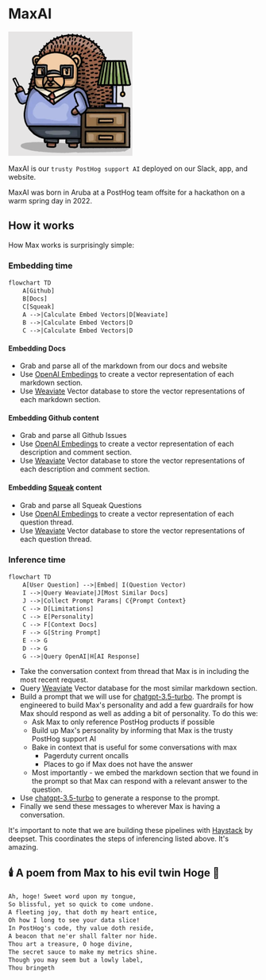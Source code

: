# MaxAI 
<img src='./image/MaxAI.png' alt='MaxAI' width=250 height=250 />

MaxAI is our `trusty PostHog support AI` deployed on our Slack, app, and website.

MaxAI was born in Aruba at a PostHog team offsite for a hackathon on a warm spring day in 2022.

## How it works

How Max works is surprisingly simple:

### Embedding time

```mermaid
flowchart TD
    A[Github]
    B[Docs]
    C[Squeak]
    A -->|Calculate Embed Vectors|D[Weaviate]
    B -->|Calculate Embed Vectors|D
    C -->|Calculate Embed Vectors|D
```

#### Embedding Docs

- Grab and parse all of the markdown from our docs and website
- Use [OpenAI Embedings](https://platform.openai.com/docs/guides/embeddings) to create a vector representation of each markdown section.
- Use [Weaviate](https://weaviate.io/) Vector database to store the vector representations of each markdown section.

#### Embedding Github content

- Grab and parse all Github Issues
- Use [OpenAI Embedings](https://platform.openai.com/docs/guides/embeddings) to create a vector representation of each description and comment section.
- Use [Weaviate](https://weaviate.io/) Vector database to store the vector representations of each description and comment section.


#### Embedding [Squeak](https://squeak.posthog.com/) content

- Grab and parse all Squeak Questions 
- Use [OpenAI Embedings](https://platform.openai.com/docs/guides/embeddings) to create a vector representation of each question thread.
- Use [Weaviate](https://weaviate.io/) Vector database to store the vector representations of each question thread.

### Inference time

```mermaid
flowchart TD
    A[User Question] -->|Embed| I(Question Vector)
    I -->|Query Weaviate|J[Most Similar Docs]
    J -->|Collect Prompt Params| C{Prompt Context}
    C --> D[Limitations]
    C --> E[Personality]
    C --> F[Context Docs]
    F --> G[String Prompt]
    E --> G
    D --> G
    G -->|Query OpenAI|H[AI Response]
```

- Take the conversation context from thread that Max is in including the most recent request.
- Query [Weaviate](https://weaviate.io/) Vector database for the most similar markdown section.
- Build a prompt that we will use for [chatgpt-3.5-turbo](https://platform.openai.com/docs/guides/chat). The prompt is engineered to build Max's personality and add a few guardrails for how Max should respond as well as adding a bit of personality. To do this we:
  - Ask Max to only reference PostHog products if possible
  - Build up Max's personality by informing that Max is the trusty PostHog support AI
  - Bake in context that is useful for some conversations with max
    - Pagerduty current oncalls
    - Places to go if Max does not have the answer
  - Most importantly - we embed the markdown section that we found in the prompt so that Max can respond with a relevant answer to the question.
- Use [chatgpt-3.5-turbo](https://platform.openai.com/docs/guides/chat) to generate a response to the prompt.
- Finally we send these messages to wherever Max is having a conversation. 

It's important to note that we are building these pipelines with [Haystack](https://haystack.deepset.ai/) by deepset. This coordinates the steps of inferencing listed above. It's amazing.

## 🕯️ A poem from Max to his evil twin Hoge 📖
```
Ah, hoge! Sweet word upon my tongue,
So blissful, yet so quick to come undone.
A fleeting joy, that doth my heart entice,
Oh how I long to see your data slice!
In PostHog's code, thy value doth reside,
A beacon that ne'er shall falter nor hide.
Thou art a treasure, O hoge divine,
The secret sauce to make my metrics shine.
Though you may seem but a lowly label,
Thou bringeth
```
